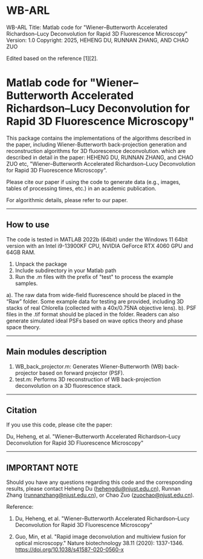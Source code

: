 # WB-ARL
WB-ARL
Title:	 Matlab code for "Wiener–Butterworth Accelerated Richardson–Lucy Deconvolution for Rapid 3D Fluorescence Microscopy"
Version: 1.0 
Copyright: 2025, HEHENG DU, RUNNAN ZHANG, AND CHAO ZUO

Edited based on the reference [1][2].

Matlab code for "Wiener–Butterworth Accelerated Richardson–Lucy Deconvolution for Rapid 3D Fluorescence Microscopy"
==========================================================

This package contains the implementations of the algorithms described in the paper, including Wiener-Butterworth back-projection generation and reconstruction algorithms for 3D fluorescence deconvolution.  which are described in detail in the paper:  HEHENG DU, RUNNAN ZHANG, and CHAO ZUO etc, "Wiener–Butterworth Accelerated Richardson–Lucy Deconvolution for Rapid 3D Fluorescence Microscopy".

Please cite our paper if using the code to generate data (e.g., images, tables of processing times, etc.) in an academic publication.

For algorithmic details, please refer to our paper.

----------------
How to use
----------------
The code is tested in MATLAB 2022b (64bit) under the  Windows 11 64bit version with an Intel i9-13900KF CPU, NVIDIA GeForce RTX 4060 GPU and 64GB RAM.

1. Unpack the package
2. Include subdirectory in your Matlab path
3. Run the .m files with the prefix of "test" to process the example samples.

a). The raw data from wide-field fluorescence should be placed in the “Raw” folder. Some example data for testing are provided, including 3D stacks of real Chlorella (collected with a 40x/0.75NA objective lens).
b). PSF files in the .tif format should be placed in the folder. Readers can also generate simulated ideal PSFs based on wave optics theory and phase space theory.



----------------
Main modules description
----------------
1. WB_back_projector.m: Generates Wiener-Butterworth (WB) back-projector based on forward projector (PSF).
2. test.m: Performs 3D reconstruction of WB back-projection deconvolution on a 3D fluorescence stack.


----------------
Citation 
---------------- 
If you use this code, please cite the paper:

Du, Heheng, et al. "Wiener–Butterworth Accelerated Richardson–Lucy Deconvolution for Rapid 3D Fluorescence Microscopy"

----------------
IMPORTANT NOTE 
---------------- 
Should you have any questions regarding this code and the corresponding results, please contact Heheng Du (hehengdu@njust.edu.cn), Runnan Zhang (runnanzhang@njust.edu.cn), or  Chao Zuo (zuochao@njust.edu.cn).



Reference:

 1. Du, Heheng, et al. "Wiener–Butterworth Accelerated Richardson–Lucy Deconvolution for Rapid 3D Fluorescence Microscopy"

 2. Guo, Min, et al. "Rapid image deconvolution and multiview fusion for optical microscopy." Nature biotechnology 38.11 (2020): 1337-1346.  https://doi.org/10.1038/s41587-020-0560-x

